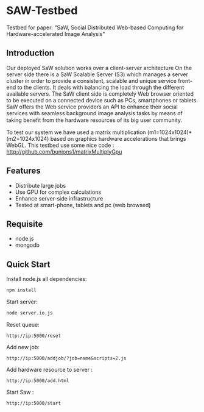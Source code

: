 SAW-Testbed
===========

Testbed for paper: "SaW, Social Distributed Web-based Computing for Hardware-accelerated Image Analysis"

## Introduction

Our deployed SaW solution works over a client-server architecture On the server side there is a SaW
Scalable Server (S3) which manages a server cluster in order to provide a consistent, scalable and unique service front-end
to the clients. It deals with balancing the load through the different available servers. The SaW client side is completely
Web browser oriented to be executed on a connected device such as PCs, smartphones or tablets. SaW offers the Web
service providers an API to enhance their social services with seamless background image analysis tasks by means of taking
beneﬁt from the hardware resources of its big user community.

To test our system we have used a matrix multiplication (m1=1024x1024)*(m2=1024x1024) based on graphics hardware accelerations that brings WebGL.
This testbed use some nice code : http://github.com/bunions1/matrixMultiplyGpu 

## Features
 
 * Distribute large jobs
 * Use GPU for complex calculations
 * Enhance server-side infrastructure
 * Tested at smart-phone, tablets and pc (web browsed)


## Requisite

 * node.js
 * mongodb

## Quick Start

Install node.js all dependencies:
```bash
npm install
```

Start server:
```bash
node server.io.js
```
Reset queue:

```url
http://ip:5000/reset
```
Add new job:
```url
http://ip:5000/addjob/?job=name&scripts=2.js
```
Add hardware resource to server :
```url
http://ip:5000/add.html
```
Start Saw :
```url
http://ip:5000/start

```
